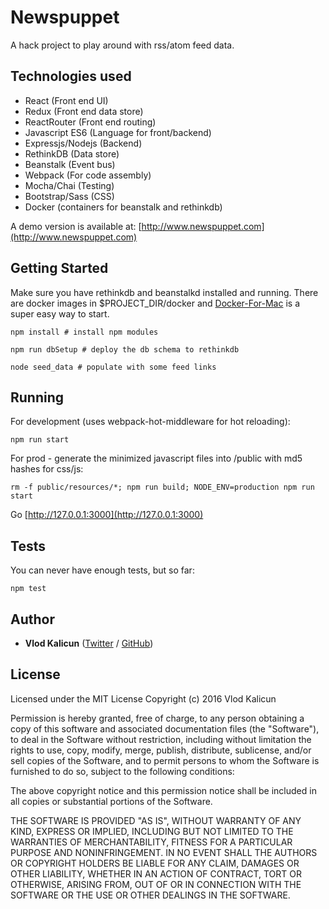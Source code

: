Newspuppet
=====================
A hack project to play around with rss/atom feed data.

Technologies used
------------------
- React (Front end UI)
- Redux (Front end data store)
- ReactRouter (Front end routing)
- Javascript ES6 (Language for front/backend)
- Expressjs/Nodejs (Backend)
- RethinkDB (Data store)
- Beanstalk (Event bus)
- Webpack (For code assembly)
- Mocha/Chai (Testing)
- Bootstrap/Sass (CSS)
- Docker (containers for beanstalk and rethinkdb)

A demo version is available at: [http://www.newspuppet.com](http://www.newspuppet.com)
## Getting Started

Make sure you have rethinkdb and beanstalkd installed and running.
There are docker images in $PROJECT_DIR/docker and
[Docker-For-Mac](https://docs.docker.com/docker-for-mac/) is a super easy way to start.

    npm install # install npm modules

    npm run dbSetup # deploy the db schema to rethinkdb

    node seed_data # populate with some feed links


## Running

For development (uses webpack-hot-middleware for hot reloading):

    npm run start




For prod - generate the minimized javascript files into /public with md5 hashes for css/js:

    rm -f public/resources/*; npm run build; NODE_ENV=production npm run start


Go [http://127.0.0.1:3000](http://127.0.0.1:3000)

## Tests

You can never have enough tests, but so far:

    npm test

## Author

* **Vlod Kalicun** ([Twitter](https://twitter.com/vlod) / [GitHub](https://github.com/vlod))

## License

Licensed under the MIT License
Copyright (c) 2016 Vlod Kalicun

Permission is hereby granted, free of charge, to any person obtaining a copy of this software and associated documentation files (the "Software"), to deal in the Software without restriction, including without limitation the rights to use, copy, modify, merge, publish, distribute, sublicense, and/or sell copies of the Software, and to permit persons to whom the Software is furnished to do so, subject to the following conditions:

The above copyright notice and this permission notice shall be included in all copies or substantial portions of the Software.

THE SOFTWARE IS PROVIDED "AS IS", WITHOUT WARRANTY OF ANY KIND, EXPRESS OR IMPLIED, INCLUDING BUT NOT LIMITED TO THE WARRANTIES OF MERCHANTABILITY, FITNESS FOR A PARTICULAR PURPOSE AND NONINFRINGEMENT. IN NO EVENT SHALL THE AUTHORS OR COPYRIGHT HOLDERS BE LIABLE FOR ANY CLAIM, DAMAGES OR OTHER LIABILITY, WHETHER IN AN ACTION OF CONTRACT, TORT OR OTHERWISE, ARISING FROM, OUT OF OR IN CONNECTION WITH THE SOFTWARE OR THE USE OR OTHER DEALINGS IN THE SOFTWARE.
